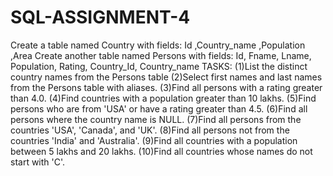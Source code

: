 # SQL-ASSIGNMENT-4

 Create a table named Country with fields: Id ,Country_name ,Population ,Area 
 Create another table named Persons with fields: Id, Fname, Lname, Population, Rating, Country_Id, Country_name
 TASKS:
 (1)List the distinct country names from the Persons table
 (2)Select first names and last names from the Persons table with aliases.
 (3)Find all persons with a rating greater than 4.0.
 (4)Find countries with a population greater than 10 lakhs.
 (5)Find persons who are from 'USA' or have a rating greater than 4.5. 
 (6)Find all persons where the country name is NULL.
 (7)Find all persons from the countries 'USA', 'Canada', and 'UK'.
 (8)Find all persons not from the countries 'India' and 'Australia'.
 (9)Find all countries with a population between 5 lakhs and 20 lakhs.
 (10)Find all countries whose names do not start with 'C'.

